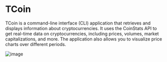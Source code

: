 # TCoin

TCoin is a command-line interface (CLI) application that retrieves and displays information about cryptocurrencies. It uses the CoinStats API to get real-time data on cryptocurrencies, including prices, volumes, market capitalizations, and more. The application also allows you to visualize price charts over different periods.



![image](https://github.com/user-attachments/assets/09d6fce6-52ff-4b63-8871-31925be99a81)
